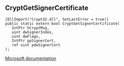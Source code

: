 ## CryptGetSignerCertificate

```
[DllImport("Crypt32.dll", SetLastError = true)]
public static extern bool CryptGetSignerCertificate(
   IntPtr hCryptMsg,
   uint dwSignerIndex,
   uint dwFlags,
   IntPtr ppSignerCert,
   ref uint pdwSignerCert
);
```

[Microsoft documentation](TODO)
